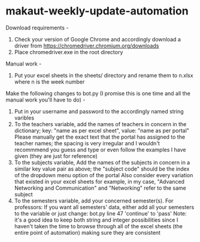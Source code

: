 # makaut-weekly-update-automation

Download requirements -

1. Check your version of Google Chrome and accordingly download a driver from https://chromedriver.chromium.org/downloads
2. Place chromedriver.exe in the root directory


Manual work -

1. Put your excel sheets in the sheets/ directory and rename them to n.xlsx where n is the week number


Make the following changes to bot.py (I promise this is one time and all the manual work you'll have to do) -

1. Put in your username and password to the accordingly named string varibles
2. To the teachers variable, add the names of teachers in concern in the dictionary; key: "name as per excel sheet", value: "name as per portal"
Please manually get the exact text that the portal has assigned to the teacher names; the spacing is very irregular and I wouldn't recommmend you guess and type or even follow the examples I have given (they are just for reference)
3. To the subjects variable, Add the names of the subjects in concern in a similar key value pair as above; the "subject code" should be the index of the dropdown menu option of the portal
Also consider every variation that existed in your excel sheets for example, in my case, "Advanced Networking and Communication" and "Networking" refer to the same subject
4. To the semesters variable, add your concerned semester(s).
For professors: If you want all semesters' data, either add all your semesters to the variable or just change: bot.py line 47 'continue' to 'pass'
Note: it's a good idea to keep both string and integer possibilities since I haven't taken the time to browse through all of the excel sheets (the entire point of automation) making sure they are consistent